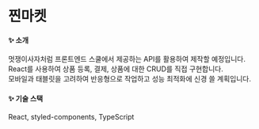 # 찐마켓

#### ✨ 소개

멋쟁이사자처럼 프론트엔드 스쿨에서 제공하는 API를 활용하여 제작할 예정입니다. <br>
React를 사용하여 상품 등록, 결제, 상품에 대한 CRUD를 직접 구현합니다. <br>
모바일과 태블릿을 고려하여 반응형으로 작업하고 성능 최적화에 신경 쓸 계획입니다.

#### ✨ 기술 스택

React, styled-components, TypeScript
